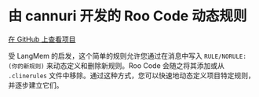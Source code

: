 # 由 cannuri 开发的 Roo Code 动态规则

[在 GitHub 上查看项目](https://github.com/cannuri/roo-code-dynamic-rules)

受 LangMem 的启发，这个简单的规则允许您通过在消息中写入 `RULE/NORULE: (你的新规则)` 来动态定义和删除新规则。Roo Code 会随之将其添加或从 `.clinerules` 文件中移除。通过这种方式，您可以快速地动态定义项目特定规则，并逐步建立它们。
